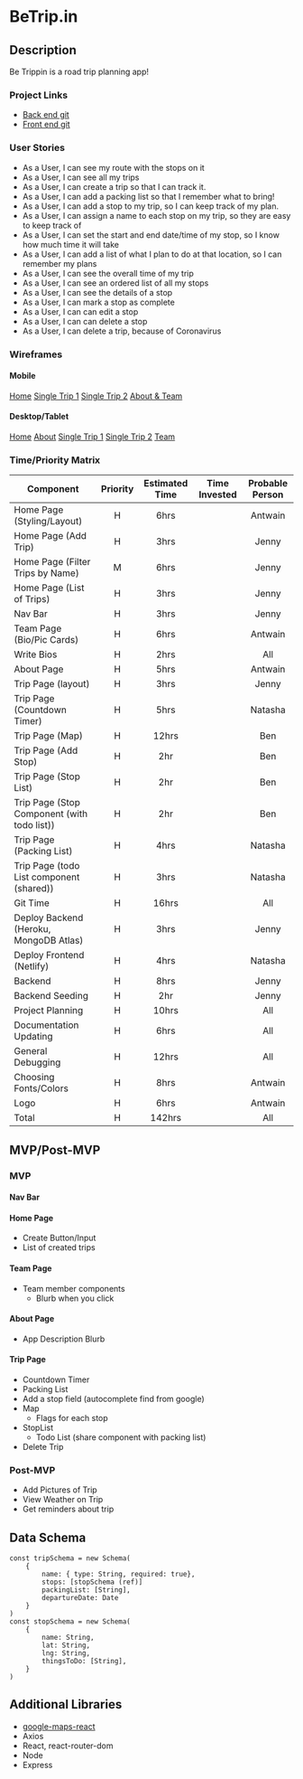 # BeTrip.in
## Description
Be Trippin is a road trip planning app!
### Project Links
- [Back end git](https://github.com/blewin1/be-trippin-frontend) 
- [Front end git](https://github.com/blewin1/be-trippin-backend)

### User Stories
- As a User, I can see my route with the stops on it
- As a User, I can see all my trips
- As a User, I can create a trip so that I can track it.
- As a User, I can add a packing list so that I remember what to bring!
- As a User, I can add a stop to my trip, so I can keep track of my plan.
- As a User, I can assign a name to each stop on my trip, so they are easy to keep track of
- As a User, I can set the start and end date/time of my stop, so I know how much time it will take
- As a User, I can add a list of what I plan to do at that location, so I can remember my plans
- As a User, I can see the overall time of my trip
- As a User, I can see an ordered list of all my stops
- As a User, I can see the details of a stop
- As a User, I can mark a stop as complete
- As a User, I can can edit a stop
- As a User, I can can delete a stop
- As a User, I can delete a trip, because of Coronavirus

### Wireframes 
#### Mobile
[Home](https://res.cloudinary.com/gaseir526-tashiono/image/upload/v1595016353/BeTrippin%20App%20Wireframes/Mobile_-_Homepage_jtkvac.png)
[Single Trip 1](https://res.cloudinary.com/gaseir526-tashiono/image/upload/v1595016358/BeTrippin%20App%20Wireframes/Mobile_-_Single_Trip_1_ikhxhn.png)
[Single Trip 2](https://res.cloudinary.com/gaseir526-tashiono/image/upload/v1595016357/BeTrippin%20App%20Wireframes/Mobile_-_Single_Trip_2_x05vjz.png)
[About & Team](https://res.cloudinary.com/gaseir526-tashiono/image/upload/v1595016357/BeTrippin%20App%20Wireframes/Mobile_-_About_Team_ch2hpn.png)
#### Desktop/Tablet
[Home](https://res.cloudinary.com/gaseir526-tashiono/image/upload/v1595016359/BeTrippin%20App%20Wireframes/Destktop_-_Home_fpsxms.png)
[About](https://res.cloudinary.com/gaseir526-tashiono/image/upload/v1595016360/BeTrippin%20App%20Wireframes/Desktop_-_About_hs4tu3.png)
[Single Trip 1](https://res.cloudinary.com/gaseir526-tashiono/image/upload/v1595016353/BeTrippin%20App%20Wireframes/Desktop_-_Single_Trip_2_yhkrpt.png)
[Single Trip 2](https://res.cloudinary.com/gaseir526-tashiono/image/upload/v1595016350/BeTrippin%20App%20Wireframes/Desktop_-_Single_Trip_3_k59hex.png)
[Team](https://res.cloudinary.com/gaseir526-tashiono/image/upload/v1595016352/BeTrippin%20App%20Wireframes/Desktop_-_Team_kcdfnk.png)

### Time/Priority Matrix
| Component | Priority | Estimated Time | Time Invested | Probable Person |
| --- | :---: |  :---: | :---: | :---: |
| Home Page (Styling/Layout) | H | 6hrs |  | Antwain |
| Home Page (Add Trip) | H | 3hrs |  | Jenny |
| Home Page (Filter Trips by Name) | M | 6hrs |  | Jenny |
| Home Page (List of Trips) | H | 3hrs |  | Jenny |
| Nav Bar | H | 3hrs |  | Jenny |
| Team Page (Bio/Pic Cards) | H | 6hrs |  | Antwain |
| Write Bios | H | 2hrs |  | All |
| About Page | H | 5hrs |  | Antwain |
| Trip Page (layout)| H | 3hrs |  | Jenny |
| Trip Page (Countdown Timer) | H | 5hrs |  | Natasha |
| Trip Page (Map) | H | 12hrs |  | Ben |
| Trip Page (Add Stop) | H | 2hr |  | Ben |
| Trip Page (Stop List)| H | 2hr |  | Ben |
| Trip Page (Stop Component (with todo list)) | H | 2hr |  | Ben |
| Trip Page (Packing List) | H | 4hrs |  | Natasha |
| Trip Page (todo List component (shared))| H | 3hrs |  | Natasha |
| Git Time | H | 16hrs |  | All |
| Deploy Backend (Heroku, MongoDB Atlas) | H | 3hrs |  | Jenny |
| Deploy Frontend (Netlify) | H | 4hrs |  | Natasha |
| Backend | H | 8hrs |  | Jenny |
| Backend Seeding | H | 2hr |  | Jenny |
| Project Planning | H | 10hrs |  | All |
| Documentation Updating | H | 6hrs |  | All |
| General Debugging | H | 12hrs |  | All |
| Choosing Fonts/Colors | H | 8hrs |  | Antwain |
| Logo | H | 6hrs |  | Antwain |
| Total | H | 142hrs |  | All |
## MVP/Post-MVP
### MVP
#### Nav Bar
#### Home Page
- Create Button/Input
- List of created trips
#### Team Page
- Team member components
    - Blurb when you click
#### About Page
- App Description Blurb
#### Trip Page
- Countdown Timer
- Packing List
- Add a stop field (autocomplete find from google)
- Map
    - Flags for each stop
- StopList
    - Todo List (share component with packing list)
- Delete Trip

### Post-MVP
- Add Pictures of Trip
- View Weather on Trip
- Get reminders about trip


## Data Schema
```
const tripSchema = new Schema(
    {
        name: { type: String, required: true},
        stops: [stopSchema (ref)]
        packingList: [String],
        departureDate: Date
    }
)
const stopSchema = new Schema(
    {
        name: String,
        lat: String,
        lng: String,
        thingsToDo: [String],
    }
)
```

## Additional Libraries
- [google-maps-react](https://www.newline.co/fullstack-react/articles/how-to-write-a-google-maps-react-component/)
- Axios
- React, react-router-dom
- Node
- Express